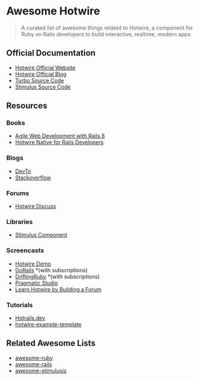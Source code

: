 # Awesome Hotwire

> A curated list of awesome things related to Hotwire, a component for Ruby on Rails developers to build interactive, realtime, modern apps

## Official Documentation

- [Hotwire Official Website](https://hotwired.dev)
- [Hotwire Official Blog](https://world.hey.com/hotwired)
- [Turbo Source Code](https://github.com/hotwired/turbo)
- [Stimulus Source Code](https://github.com/hotwired/stimulus)

## Resources

### Books
- [Agile Web Development with Rails 8](https://pragprog.com/titles/rails8/agile-web-development-with-rails-8)
- [Hotwire Native for Rails Developers ](https://pragprog.com/titles/jmnative/hotwire-native-for-rails-developers)

### Blogs
- [DevTo](https://dev.to/t/hotwire)
- [Stackoverflow](https://stackoverflow.com/questions/tagged/hotwire-rails)

### Forums
- [Hotwire Discuss](https://discuss.hotwired.dev)
  
### Libraries
- [Stimulus Component](https://stimulus-components.netlify.app/)

### Screencasts
- [Hotwire Demo](https://www.youtube.com/watch?v=eKY-QES1XQQ)
- [GoRails](https://gorails.com/series/hotwire-rails) *(with subscriptions)
- [DriftingRuby](https://www.driftingruby.com/episodes?query%5Bname%5D=&tag=hotwire) *(with subscriptions)
- [Pragmatic Studio](https://pragmaticstudio.com/courses/hotwire-rails)
- [Learn Hotwire by Building a Forum](https://store.afomera.dev/learn-hotwire)

### Tutorials
- [Hotrails.dev](https://www.hotrails.dev)
- [hotwire-example-template](https://github.com/thoughtbot/hotwire-example-template)

## Related Awesome Lists
- [awesome-ruby](https://github.com/markets/awesome-ruby)
- [awesome-rails](https://github.com/gramantin/awesome-rails)
- [awesome-stimulusjs](https://github.com/skatkov/awesome-stimulusjs)
